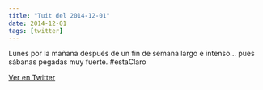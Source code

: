 ```yaml
---
title: "Tuit del 2014-12-01"
date: 2014-12-01
tags: [twitter]
---
```


Lunes por la mañana después de un fin de semana largo e intenso... pues sábanas pegadas muy fuerte. #estaClaro



[Ver en Twitter](https://twitter.com/i/web/status/539332463538212864)
